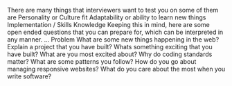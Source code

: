 <!-- @format -->

There are many things that interviewers want to test you on
some of them are
Personality or Culture fit
Adaptability or ability to learn new things
Implementation / Skills
Knowledge
Keeping this in mind, here are some open ended questions that you can prepare for, which can be interpreted in any manner.
...
Problem
What are some new things happening in the web?
Explain a project that you have built?
Whats something exciting that you have built?
What are you most excited about?
Why do coding standards matter? What are some patterns you follow?
How do you go about managing responsive websites?
What do you care about the most when you write software?
